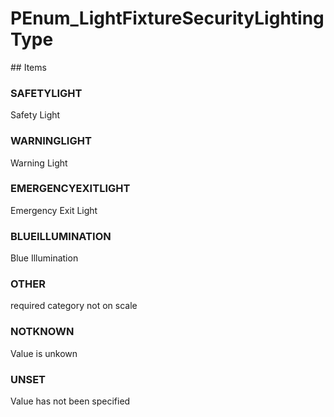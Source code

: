 # PEnum_LightFixtureSecurityLightingType

<!-- end of definition -->## Items

### SAFETYLIGHT
Safety Light

### WARNINGLIGHT
Warning Light

### EMERGENCYEXITLIGHT
Emergency Exit Light

### BLUEILLUMINATION
Blue Illumination

### OTHER
required category not on scale

### NOTKNOWN
Value is unkown

### UNSET
Value has not been specified
